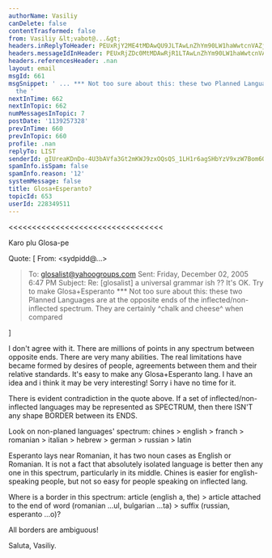```yaml
---
authorName: Vasiliy
canDelete: false
contentTrasformed: false
from: Vasiliy &lt;vabot@...&gt;
headers.inReplyToHeader: PEUxRjY2ME4tMDAwQU9JLTAwLnZhYm90LW1haWwtcnVAZjYwLm1haWwucnU+
headers.messageIdInHeader: PEUxRjZDc0MtMDAwRjR1LTAwLnZhYm90LW1haWwtcnVAZjYzLm1haWwucnU+
headers.referencesHeader: .nan
layout: email
msgId: 661
msgSnippet: ' ... *** Not too sure about this: these two Planned Languages are at
  the '
nextInTime: 662
nextInTopic: 662
numMessagesInTopic: 7
postDate: '1139257328'
prevInTime: 660
prevInTopic: 660
profile: .nan
replyTo: LIST
senderId: gIUreaKDnDo-4U3bAVfa3Gt2mKWJ9zxOQsQS_1LH1r6agSHbYzV9xzW7Bom6OmobQnLq6lnMK3s5d9qTatA
spamInfo.isSpam: false
spamInfo.reason: '12'
systemMessage: false
title: Glosa+Esperanto?
topicId: 653
userId: 228349511
---
```


<<<<<<<<<<<<<<<<<<<<<<<<<<<<<<<<<

Karo plu Glosa-pe

Quote:
[ From: <sydpidd@...>
>To: <glosalist@yahoogroups.com>
>Sent: Friday, December 02, 2005 6:47 PM
>Subject: Re: [glosalist] a universal grammar ish ??
>It's OK. Try to make Glosa+Esperanto
*** Not too sure about this: these two Planned Languages are at the
opposite ends of the inflected/non-inflected spectrum.  They are
certainly ^chalk and cheese^ when compared

]

I don't agree with it. There are millions of points in any spectrum between opposite ends. 
There are very many abilities. The real limitations have became formed by desires of people, agreements between them and their relative standards.
It's easy to make any Glosa+Esperanto lang. I have an idea and i think it may be very interesting! Sorry i have no time for it. 


There is evident contradiction in the quote above. If a set of inflected/non-inflected languages may be represented as SPECTRUM, then there ISN'T any shape BORDER between its ENDS.

Look on non-planed languages' spectrum: chines > english > franch > romanian > italian > hebrew > german > russian > latin

Esperanto lays near Romanian, it has two noun cases as English or Romanian. 
It is not a fact that absolutely isolated language is better then any one in this spectrum, particularly in its middle. Chines is easier for english-speaking people, but not so easy for people speaking on inflected lang.


Where is a border in this spectrum: article (english a, the) > article attached to the end of word (romanian ...ul, bulgarian ...ta) > suffix (russian, esperanto ...o)?



All borders are ambiguous! 


Saluta, Vasiliy.

